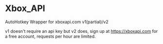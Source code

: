 Xbox_API
========

AutoHotkey Wrapper for xboxapi.com v1(partial)/v2

v1 doesn't require an api key but v2 does, sign up at https://xboxapi.com for a free account, requests per hour are limited.
